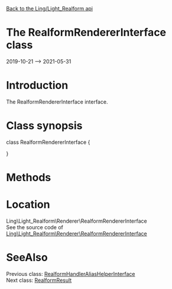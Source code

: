 [Back to the Ling/Light_Realform api](https://github.com/lingtalfi/Light_Realform/blob/master/doc/api/Ling/Light_Realform.md)



The RealformRendererInterface class
================
2019-10-21 --> 2021-05-31






Introduction
============

The RealformRendererInterface interface.



Class synopsis
==============


class <span class="pl-k">RealformRendererInterface</span>  {

}






Methods
==============






Location
=============
Ling\Light_Realform\Renderer\RealformRendererInterface<br>
See the source code of [Ling\Light_Realform\Renderer\RealformRendererInterface](https://github.com/lingtalfi/Light_Realform/blob/master/Renderer/RealformRendererInterface.php)



SeeAlso
==============
Previous class: [RealformHandlerAliasHelperInterface](https://github.com/lingtalfi/Light_Realform/blob/master/doc/api/Ling/Light_Realform/Handler/AliasHelper/RealformHandlerAliasHelperInterface.md)<br>Next class: [RealformResult](https://github.com/lingtalfi/Light_Realform/blob/master/doc/api/Ling/Light_Realform/Result/RealformResult.md)<br>
